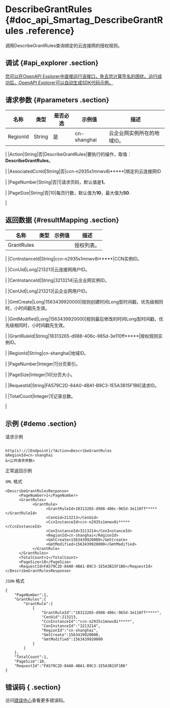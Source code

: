 # DescribeGrantRules {#doc_api_Smartag_DescribeGrantRules .reference}

调用DescribeGrantRules查询绑定的云连接网的授权规则。

## 调试 {#api_explorer .section}

[您可以在OpenAPI Explorer中直接运行该接口，免去您计算签名的困扰。运行成功后，OpenAPI Explorer可以自动生成SDK代码示例。](https://api.aliyun.com/#product=Smartag&api=DescribeGrantRules&type=RPC&version=2018-03-13)

## 请求参数 {#parameters .section}

|名称|类型|是否必选|示例值|描述|
|--|--|----|---|--|
|RegionId|String|是|cn-shanghai|云企业网实例所在的地域ID。

 |
|Action|String|否|DescribeGrantRules|要执行的操作，取值：**DescribeGrantRules**。

 |
|AssociatedCcnId|String|否|ccn-n2935s1mnwv8i\*\*\*\*\*|绑定的云连接网ID

 |
|PageNumber|String|否|1|请求页码，默认值是**1**。

 |
|PageSize|String|否|10|每页行数，默认值为**10**，最大值为**50**.

 |

## 返回数据 {#resultMapping .section}

|名称|类型|示例值|描述|
|--|--|---|--|
|GrantRules| | |授权列表。

 |
|CcnInstanceId|String|ccn-n2935s1mnwv8i\*\*\*\*\*|CCN实例ID。

 |
|CcnUid|Long|213213|云连接网用户ID。

 |
|CenInstanceId|String|3213214|云企业网实例ID。

 |
|CenUid|Long|213213|云企业网用户ID。

 |
|GmtCreate|Long|1563439920000|规则创建时间Long型时间戳，优先级相同时，小时间戳先生效。

 |
|GmtModified|Long|1563439920000|规则最后修改的时间Long型时间戳，优先级相同时，小时间戳先生效。

 |
|GrantRuleId|String|18313265-d988-406c-965d-3e110ff\*\*\*\*\*|授权规则实例ID。

 |
|RegionId|String|cn-shanghai|地域ID。

 |
|PageNumber|Integer|1|分页索引。

 |
|PageSize|Integer|10|分页大小。

 |
|RequestId|String|FA579C2D-84A0-4BA1-B9C3-1E5A3B15F1B6|请求ID。

 |
|TotalCount|Integer|1|记录总数。

 |

## 示例 {#demo .section}

请求示例

``` {#request_demo}

http(s)://[Endpoint]/?Action=DescribeGrantRules
&RegionId=cn-shanghai
&<公共请求参数>

```

正常返回示例

`XML` 格式

``` {#xml_return_success_demo}
<DescribeGrantRulesResponse>
	  <PageNumber>1</PageNumber>
	  <GrantRules>
		    <GrantRule>
			      <GrantRuleId>18313265-d988-406c-965d-3e110ff*****</GrantRuleId>
			      <CenUid>213213</CenUid>
			      <CcnInstanceId>ccn-n2935s1mnwv8i*****</CcnInstanceId>
			      <CenInstanceId>3213214</CenInstanceId>
			      <RegionId>cn-shanghai</RegionId>
			      <GmtCreate>1563439920000</GmtCreate>
			      <GmtModified>1563439920000</GmtModified>
		    </GrantRule>
	  </GrantRules>
	  <TotalCount>1</TotalCount>
	  <PageSize>10</PageSize>
	  <RequestId>FA579C2D-84A0-4BA1-B9C3-1E5A3B15F1B6</RequestId>
</DescribeGrantRulesResponse>
```

`JSON` 格式

``` {#json_return_success_demo}
{
	"PageNumber":1,
	"GrantRules":{
		"GrantRule":[
			{
				"GrantRuleId":"18313265-d988-406c-965d-3e110ff*****",
				"CenUid":213213,
				"CcnInstanceId":"ccn-n2935s1mnwv8i*****",
				"CenInstanceId":"3213214",
				"RegionId":"cn-shanghai",
				"GmtCreate":1563439920000,
				"GmtModified":1563439920000
			}
		]
	},
	"TotalCount":1,
	"PageSize":10,
	"RequestId":"FA579C2D-84A0-4BA1-B9C3-1E5A3B15F1B6"
}
```

## 错误码 { .section}

访问[错误中心](https://error-center.alibabacloud.com/status/product/Smartag)查看更多错误码。


